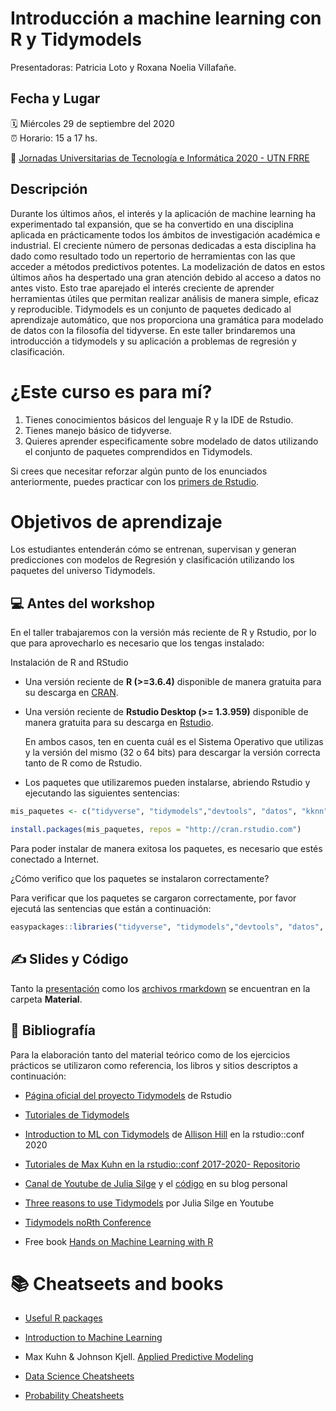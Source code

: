 # Introducción a machine learning con R y Tidymodels


Presentadoras: Patricia Loto y Roxana Noelia Villafañe.


Fecha y Lugar
-------------

🗓️ Miércoles 29 de septiembre del 2020  
⏰ Horario: 15 a 17 hs.

🏨 [Jornadas Universitarias de Tecnología e Informática 2020 - UTN FRRE](http://juc.frre.utn.edu.ar/)


Descripción
------------------------------------------------------------
Durante los últimos años, el interés y la aplicación de machine learning ha experimentado tal expansión, que se ha convertido en una disciplina aplicada en prácticamente todos los ámbitos de investigación académica e industrial. El creciente número de personas dedicadas a esta disciplina ha dado como resultado todo un repertorio de herramientas con las que acceder a métodos predictivos potentes.
La modelización de datos en estos últimos años ha despertado una gran atención debido al acceso a datos no antes visto. Esto trae aparejado el interés creciente de aprender herramientas útiles que permitan realizar análisis de manera simple, eficaz y reproducible. Tidymodels es un conjunto de paquetes dedicado al aprendizaje automático, que nos proporciona una gramática para modelado de datos con la filosofía del tidyverse. En este taller brindaremos una introducción  a tidymodels y su aplicación a problemas de regresión y clasificación.


# ¿Este curso es para mí?

1.  Tienes conocimientos básicos del lenguaje R y la IDE de Rstudio.
2.  Tienes manejo básico de tidyverse.
3.  Quieres aprender especificamente sobre modelado de datos utilizando el conjunto de paquetes comprendidos en Tidymodels.


Si crees que necesitar reforzar algún punto de los enunciados anteriormente, puedes practicar con los [primers de Rstudio]().

# Objetivos de aprendizaje
Los estudiantes entenderán cómo se entrenan, supervisan y generan predicciones con modelos de Regresión y clasificación utilizando los paquetes del universo Tidymodels.


💻 Antes del workshop
------------------------------------------------------------

En el taller trabajaremos con la versión más reciente de R y Rstudio, por lo que para aprovecharlo es necesario que los tengas instalado:

Instalación de R and RStudio

-   Una versión reciente de **R (>=3.6.4)** disponible de manera gratuita para su descarga en [CRAN](https://cran.r-project.org/).
    
-   Una versión reciente de **Rstudio Desktop (>= 1.3.959)** disponible de manera gratuita para su descarga en [Rstudio](https://www.rstudio.com/download).
    

    En ambos casos, ten en cuenta cuál es el Sistema Operativo que utilizas y la versión del mismo (32 o 64 bits) para descargar la versión correcta tanto de R como de Rstudio.

-   Los paquetes que utilizaremos pueden instalarse, abriendo Rstudio y ejecutando las siguientes sentencias:

```r
mis_paquetes <- c("tidyverse", "tidymodels","devtools", "datos", "kknn", "rpart", "rpart.plot", "ranger", "partykit", "vip", "easypackages")

install.packages(mis_paquetes, repos = "http://cran.rstudio.com")

```

Para poder instalar de manera exitosa los paquetes, es necesario que estés conectado a Internet.

¿Cómo verifico que los paquetes se instalaron correctamente?

Para verificar que los paquetes se cargaron correctamente, por favor ejecutá las sentencias que están a continuación:

```r
easypackages::libraries("tidyverse", "tidymodels","devtools", "datos", "kknn", "rpart", "rpart.plot", "ranger", "partykit", "vip")

```
✍️ Slides y Código
------------------------------------------------------------

Tanto la [presentación]() como los [archivos rmarkdown]() se encuentran en la carpeta **Material**.

📓 **Bibliografía**
-------------------------------------------------------------------------------------------------------------------

Para la elaboración tanto del material teórico como de los ejercicios prácticos se utilizaron como referencia, los libros y sitios descriptos a continuación:

- [Página oficial del proyecto Tidymodels](https://github.com/tidymodels) de Rstudio

- [Tutoriales de Tidymodels](https://www.tidymodels.org/learn/)

- [Introduction to ML con Tidymodels](https://conf20-intro-ml.netlify.app/) de [Allison Hill](https://github.com/rstudio-conf-2020/intro-to-ml-tidy/commits?author=apreshill) en la rstudio::conf 2020

- [Tutoriales de Max Kuhn en la rstudio::conf 2017-2020- Repositorio](https://github.com/topepo/rstudio-conf)

- [Canal de Youtube de Julia Silge](https://www.youtube.com/channel/UCTTBgWyJl2HrrhQOOc710kA) y el [código](https://juliasilge.com/) en su blog personal  

- [Three reasons to use Tidymodels](https://t.co/1HqiujvEDn?amp=1) por Julia Silge en Youtube

- [Tidymodels noRth Conference](https://github.com/llendway/2020_north_tidymodels)

- Free book [Hands on Machine Learning with R](https://bradleyboehmke.github.io/HOML/)

    

:books: Cheatseets and books
============================================================

- [Useful R packages](https://github.com/rstudio/RStartHere)

- [Introduction to Machine Learning](https://ldi.upenn.edu/sites/default/files/Introduction-to-Machine-Learning.pdf)

- Max Kuhn & Johnson Kjell.  [Applied Predictive Modeling](https://link.springer.com/book/10.1007/978-1-4614-6849-3)

- [Data Science Cheatsheets](https://st3.ning.com/topology/rest/1.0/file/get/1211570060?profile=original)

- [Probability Cheatsheets](https://github.com/wzchen/probability_cheatsheet)

